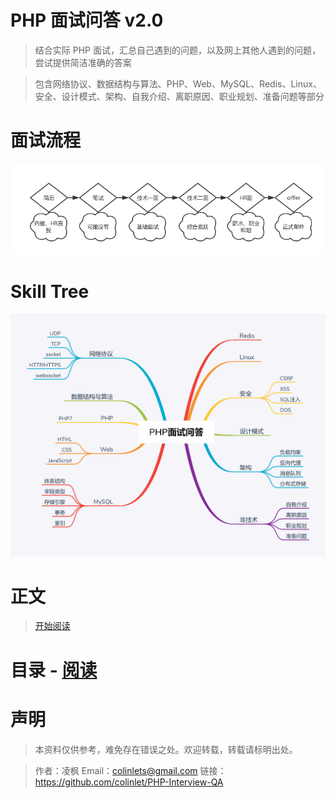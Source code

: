 # PHP 面试问答 v2.0

> 结合实际 PHP 面试，汇总自己遇到的问题，以及网上其他人遇到的问题，尝试提供简洁准确的答案

> 包含网络协议、数据结构与算法、PHP、Web、MySQL、Redis、Linux、安全、设计模式、架构、自我介绍、离职原因、职业规划、准备问题等部分

# 面试流程

![面试流程](./assets/interview.png)

# Skill Tree

![skill tree](./skill-tree.png)

# 正文

> [开始阅读](./PHP-Interview-QA.md)

# 目录 - [阅读](./PHP-Interview-QA.md)

# 声明

> 本资料仅供参考，难免存在错误之处。欢迎转载，转载请标明出处。

> 作者：凌枫 Email：colinlets@gmail.com 链接：https://github.com/colinlet/PHP-Interview-QA